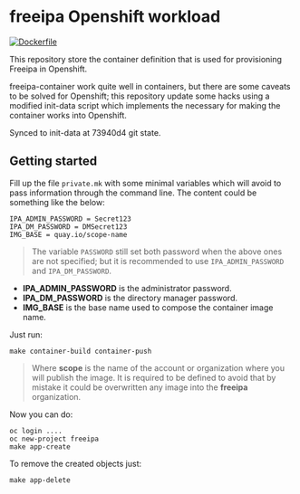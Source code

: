 # freeipa Openshift workload

[![Dockerfile](https://github.com/avisiedo/freeipa-openshift-container-alternative/actions/workflows/hadolint.yaml/badge.svg)](https://github.com/avisiedo/freeipa-container-atlernative/actions/workflows/hadolint.yaml)

This repository store the container definition that is used for provisioning
Freeipa in Openshift.

freeipa-container work quite well in containers, but there are some caveats to
be solved for Openshift; this repository update some hacks using a modified
init-data script which implements the necessary for making the container works
into Openshift.

Synced to init-data at 73940d4 git state.

## Getting started

Fill up the file `private.mk` with some minimal variables which will avoid to
pass information through the command line. The content could be something like
the below:

```raw
IPA_ADMIN_PASSWORD = Secret123
IPA_DM_PASSWORD = DMSecret123
IMG_BASE = quay.io/scope-name
```

> The variable `PASSWORD` still set both password when the above ones are
> not specified; but it is recommended to use `IPA_ADMIN_PASSWORD` and
> `IPA_DM_PASSWORD`.

- **IPA_ADMIN_PASSWORD** is the administrator password.
- **IPA_DM_PASSWORD** is the directory manager password.
- **IMG_BASE** is the base name used to compose the container image name.

Just run:

```shell
make container-build container-push
```

> Where **scope** is the name of the account or organization where you will
> publish the image. It is required to be defined to avoid that by mistake
> it could be overwritten any image into the **freeipa** organization.

Now you can do:

```shell
oc login ....
oc new-project freeipa
make app-create
```

To remove the created objects just:

```shell
make app-delete
```
